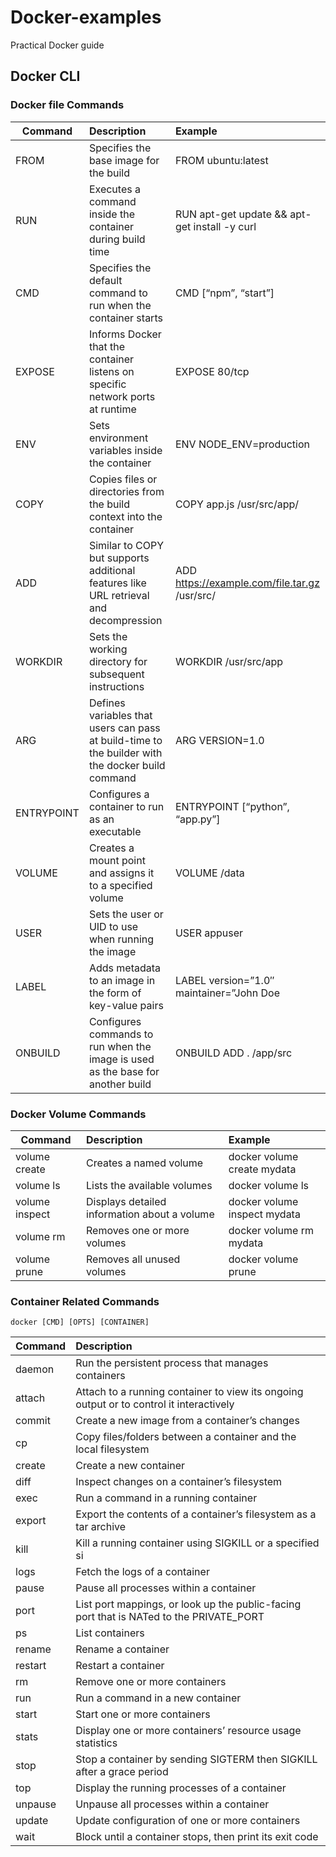 # Docker-examples
Practical Docker guide

## Docker CLI
### Docker file Commands

| Command        | Description           | Example  |
| -------------  |:---------------------|:---------|
| FROM           | Specifies the base image for the build| FROM ubuntu:latest |
| RUN       | Executes a command inside the container during build time | RUN apt-get update && apt-get install -y curl |
| CMD  | Specifies the default command to run when the container starts | CMD [“npm”, “start”] |
|EXPOSE|Informs Docker that the container listens on specific network ports at runtime|EXPOSE 80/tcp|
|ENV|Sets environment variables inside the container|ENV NODE_ENV=production|
|COPY|Copies files or directories from the build context into the container|COPY app.js /usr/src/app/|
|ADD|Similar to COPY but supports additional features like URL retrieval and decompression|ADD https://example.com/file.tar.gz /usr/src/|
|WORKDIR|Sets the working directory for subsequent instructions|WORKDIR /usr/src/app|
|ARG|Defines variables that users can pass at build-time to the builder with the docker build command|ARG VERSION=1.0|
|ENTRYPOINT|Configures a container to run as an executable|ENTRYPOINT [“python”, “app.py”]|
|VOLUME|Creates a mount point and assigns it to a specified volume|VOLUME /data|
|USER|Sets the user or UID to use when running the image|USER appuser|
|LABEL|Adds metadata to an image in the form of key-value pairs|LABEL version=”1.0″ maintainer=”John Doe|
|ONBUILD|Configures commands to run when the image is used as the base for another build|ONBUILD ADD . /app/src|


### Docker Volume Commands

| Command        | Description           | Example  |
| -------------  |:---------------------|:---------|
| volume create  | Creates a named volume| docker volume create mydata |
|volume ls|Lists the available volumes|docker volume ls|
|volume inspect|Displays detailed information about a volume|docker volume inspect mydata|
|volume rm|Removes one or more volumes|docker volume rm mydata|
|volume prune|Removes all unused volumes|docker volume prune|

### Container Related Commands
    docker [CMD] [OPTS] [CONTAINER]

| Command        | Description           |
| -------------  |:---------------------|
daemon|Run the persistent process that manages containers|
attach|Attach to a running container to view its ongoing output or to control it interactively|
commit|Create a new image from a container’s changes|
cp|Copy files/folders between a container and the local filesystem|
create|Create a new container|
diff|Inspect changes on a container’s filesystem|
exec|Run a command in a running container|
export|Export the contents of a container’s filesystem as a tar archive|
kill|Kill a running container using SIGKILL or a specified si|
logs|Fetch the logs of a container|
pause|Pause all processes within a container|
port|List port mappings, or look up the public-facing port that is NATed to the PRIVATE_PORT|
ps|List containers|
rename|Rename a container|
restart|Restart a container|
rm|Remove one or more containers|
run|Run a command in a new container|
start|Start one or more containers|
stats|Display one or more containers’ resource usage statistics|
stop|Stop a container by sending SIGTERM then SIGKILL after a grace period|
top|Display the running processes of a container|
unpause|Unpause all processes within a container|
update|Update configuration of one or more containers|
wait|Block until a container stops, then print its exit code|
